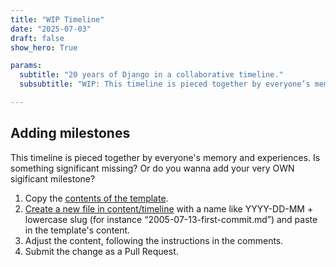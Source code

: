 ```yaml
---
title: "WIP Timeline"
date: "2025-07-03"
draft: false
show_hero: True

params:
  subtitle: "20 years of Django in a collaborative timeline."
  subsubtitle: "WIP: This timeline is pieced together by everyone’s memory and experiences. Is something significant missing? Or do you wanna add your very own milestone? You can do that!"

---
```


## Adding milestones

This timeline is pieced together by everyone's memory and experiences.
Is something significant missing? Or do you wanna add your very OWN sigificant milestone?

1. Copy the [contents of the template](https://raw.githubusercontent.com/django/birthday20/refs/heads/main/content/timeline/00_template.md).
2. [Create a new file in content/timeline](https://github.com/django/birthday20/new/main/content/timeline) with a name like YYYY-DD-MM + lowercase slug (for instance “2005-07-13-first-commit.md”) and paste in the template's content.
3. Adjust the content, following the instructions in the comments.
4. Submit the change as a Pull Request.

